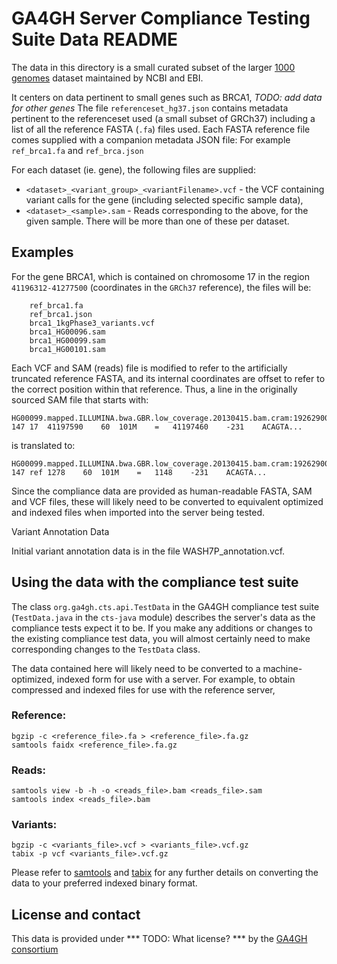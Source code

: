 # GA4GH Server Compliance Testing Suite Data README

The data in this directory is a small curated subset of the larger [1000 genomes](http://www.1000genomes.org) 
dataset maintained by NCBI and EBI.

It centers on data pertinent to small genes such as BRCA1, _TODO: add data for other genes_
The file `referenceset_hg37.json` contains metadata pertinent to the referenceset used (a small subset of GRCh37)
including a list of all the reference FASTA (`.fa`) files used.
Each FASTA reference file comes supplied with a companion metadata JSON file: For example `ref_brca1.fa` and `ref_brca.json`

For each dataset (ie. gene), the following files are supplied:

* `<dataset>_<variant_group>_<variantFilename>.vcf` - the VCF containing variant calls for the gene 
  (including selected specific sample data),
* `<dataset>_<sample>.sam` - Reads corresponding to the above, for the given sample. 
  There will be more than one of these per dataset.

## Examples

For the gene BRCA1, which is contained on chromosome 17 in the region `41196312-41277500` (coordinates in the `GRCh37` reference), 
the files will be:

```
    ref_brca1.fa
    ref_brca1.json
    brca1_1kgPhase3_variants.vcf
    brca1_HG00096.sam
    brca1_HG00099.sam
    brca1_HG00101.sam
```

Each VCF and SAM (reads) file is modified to refer to the artificially truncated reference FASTA, 
and its internal coordinates are offset to refer to the correct position within that reference.
Thus, a line in the originally sourced SAM file that starts with:

    HG00099.mapped.ILLUMINA.bwa.GBR.low_coverage.20130415.bam.cram:192629003    147 17  41197590    60  101M    =   41197460    -231    ACAGTA...

is translated to:

    HG00099.mapped.ILLUMINA.bwa.GBR.low_coverage.20130415.bam.cram:192629003    147 ref 1278    60  101M    =   1148    -231    ACAGTA...

Since the compliance data are provided as human-readable FASTA, SAM and VCF files, these will likely need to be converted 
to equivalent optimized and indexed files when imported into the server being tested.

Variant Annotation Data

Initial variant annotation data is in the file WASH7P_annotation.vcf.

## Using the data with the compliance test suite

The class `org.ga4gh.cts.api.TestData` in the GA4GH compliance test suite (`TestData.java` in the `cts-java` module) 
describes the server's data as the compliance tests expect it to be.  If you make any additions or changes to the existing
compliance test data, you will almost certainly need to make corresponding changes to the `TestData` class.

The data contained here will likely need to be converted to a machine-optimized, indexed form for use with a server. 
For example, to obtain compressed and indexed files for use with the reference server,

### Reference:

    bgzip -c <reference_file>.fa > <reference_file>.fa.gz
    samtools faidx <reference_file>.fa.gz

### Reads:

    samtools view -b -h -o <reads_file>.bam <reads_file>.sam
    samtools index <reads_file>.bam

### Variants:

    bgzip -c <variants_file>.vcf > <variants_file>.vcf.gz
    tabix -p vcf <variants_file>.vcf.gz

Please refer to [samtools](http://www.htslib.org/doc/samtools.html) and [tabix](http://www.htslib.org/doc/tabix.html) 
for any further details on converting the data to your preferred indexed binary format.


## License and contact

This data is provided under *** TODO: What license? *** by the [GA4GH consortium](http://ga4gh.org)
